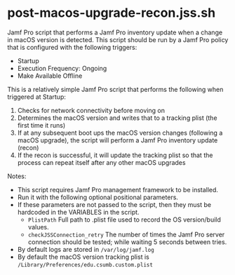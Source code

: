 # post-macos-upgrade-recon.jss.sh

Jamf Pro script that performs a Jamf Pro inventory update when a change in macOS version is detected. This script should be run by a Jamf Pro policy that is configured with the following triggers:
- Startup
- Execution Frequency: Ongoing
- Make Available Offline 

This is a relatively simple Jamf Pro script that performs the following when triggered at Startup:
1. Checks for network connectivity before moving on
2. Determines the macOS version and writes that to a tracking plist (the first time it runs)
3. If at any subsequent boot ups the macOS version changes (following a macOS upgrade), the script will perform a Jamf Pro inventory update (recon)
4. If the recon is successful, it will update the tracking plist so that the process can repeat itself after any other macOS upgrades

Notes:
 - This script requires Jamf Pro management framework to be installed.
 - Run it with the following optional positional parameters. 
 - If these parameters are not passed to the script, then they must be hardcoded in the VARIABLES in the script.
	- `PlistPath`
   	Full path to .plist file used to record the OS version/build values.
	- `checkJSSConnection_retry`
   	 The number of times the Jamf Pro server connection should be tested; while waiting 5 seconds between tries.
 - By default logs are stored in `/var/log/jamf.log`
 - By default the macOS version tracking plist is `/Library/Preferences/edu.csumb.custom.plist`

